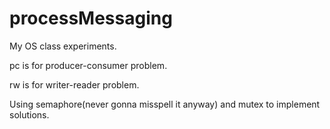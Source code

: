 # processMessaging
My OS class experiments.

pc is for producer-consumer problem.

rw is for writer-reader problem.

Using semaphore(never gonna misspell it anyway) and mutex to implement solutions.
